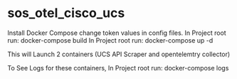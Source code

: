 # sos_otel_cisco_ucs
Install Docker Compose
change token values in config files. 
In Project root run:  docker-compose build
In Project root run:  docker-compose up -d


This will Launch 2 containers (UCS API Scraper and opentelemtry collector)


To See Logs for these containers, In Project root run:  docker-compose logs

